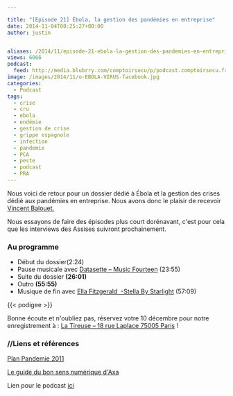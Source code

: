 ```yaml
---

title: "[Episode 21] Ébola, la gestion des pandémies en entreprise"
date: 2014-11-04T00:25:27+00:00
author: justin


aliases: /2014/11/episode-21-ebola-la-gestion-des-pandemies-en-entreprise/
views: 6066
podcast:
  feed: http://media.blubrry.com/comptoirsecu/p/podcast.comptoirsecu.fr/CSEC.EP21.2014-11-03.PANDEMIE_EBOLA.mp3
image: /images/2014/11/o-EBOLA-VIRUS-facebook.jpg
categories:
  - Podcast
tags:
  - crise
  - cru
  - ebola
  - endémie
  - gestion de crise
  - grippe espagnole
  - infection
  - pandemie
  - PCA
  - peste
  - podcast
  - PRA
---
```



Nous voici de retour pour un dossier dédié à Ébola et la gestion des crises dédié aux pandémies en entreprise. Nous avons donc le plaisir de recevoir [Vincent Balouet](https://plus.google.com/u/0/+VincentBalouet/)[.](https://plus.google.com/u/0/110251727190072935740?prsrc=4)

Nous essayons de faire des épisodes plus court dorénavant, c'est pour cela que les interviews des Assises suivront prochainement.

### Au programme

  * Début du dossier<span >(2:24)</span>
  * Pause musicale avec [Datasette – Music Fourteen](http://datassette.bandcamp.com/track/minus-fourteen) <span >(23:55)</span>
  * Suite du dossier **(26:01)**
  * Outro **(55:55)**
  * Musique de fin avec [<span  data->Ella Fitzgerald </span><i ></i> -Stella By Starlight](http://www.discogs.com/Ella-Fitzgerald-Clap-Hands-Here-Comes-Charlie/master/324954) <span >(57:09)</span>


  {{< podigee >}}







Bonne écoute et n'oubliez pas, réservez votre 10 décembre pour notre enregistrement à : [La Tireuse – 18 rue Laplace 75005 Paris](http://latireuse.fr/) !



### //Liens et références

[Plan Pandemie 2011](http://www.sante.gouv.fr/plan-national-de-prevention-et-de-lutte-pandemie-grippale-2011.html)

[Le guide du bon sens numérique d'Axa](http://www.axaprevention.fr/documents/fichiers_pdf/axa_guide_bsn.pdf)

Lien pour le podcast [ici](http://media.blubrry.com/comptoirsecu/p/www.comptoirsecu.fr/Episode/ComptoirSecu_Episode_21_Pandemie_Ebola.mp3)
